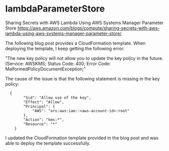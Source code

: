 # lambdaParameterStore
Sharing Secrets with AWS Lambda Using AWS Systems Manager Parameter Store
https://aws.amazon.com/blogs/compute/sharing-secrets-with-aws-lambda-using-aws-systems-manager-parameter-store/

The following blog post provides a CloudFormation template. When deploying the template, I keep getting the following error:

"The new key policy will not allow you to update the key policy in the future. (Service: AWSKMS; Status Code: 400; Error Code: MalformedPolicyDocumentException;"

The cause of the issue is that the following statement is missing in the key policy:

      {
            "Sid": "Allow use of the key",
            "Effect": "Allow",
            "Principal": {
                "AWS": "arn:aws:iam::<aws-account-id>:root"
            },
            "Action": "kms:*",
            "Resource": "*"
        }
 
 I updated the CloudFormation template provided in the blog post and was able to deploy the template successfully.
